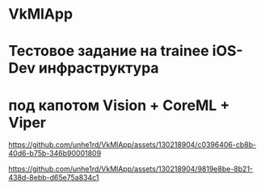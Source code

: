 # VkMlApp
# Тестовое задание на trainee iOS-Dev инфраструктура
# под капотом Vision + CoreML + Viper


https://github.com/unhe1rd/VkMlApp/assets/130218904/c0396406-cb8b-40d6-b75b-346b90001809

https://github.com/unhe1rd/VkMlApp/assets/130218904/9819e8be-8b21-438d-8ebb-d65e75a834c1

